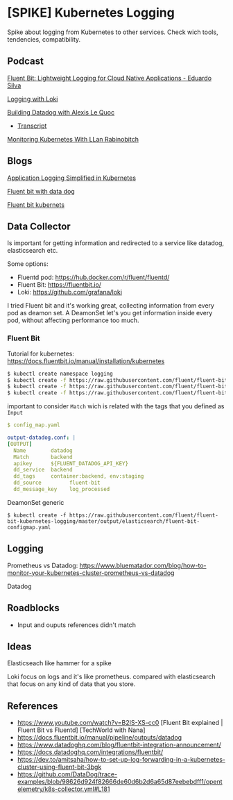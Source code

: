 
# [SPIKE] Kubernetes Logging

Spike about logging from Kubernetes to other services. Check wich tools, tendencies, compatibility.

## Podcast

[Fluent Bit: Lightweight Logging for Cloud Native Applications - Eduardo Silva](https://open.spotify.com/episode/3DvlI6SBdTn7yAd4UoNc4K?si=puy9i7eUTjiFTBIyqFbk_A)

[Logging with Loki](https://open.spotify.com/episode/6pKuVLowNYLshWA4DjXIw9?si=DUmeWZZ9RwizoIFlvHmszw)

[Building Datadog with Alexis Le Quoc](https://open.spotify.com/episode/66pNYv1filMAlVTdRg2qHe?si=EHQvzEJ1QYa0GM6vektMEA)

* [Transcript](https://softwareengineeringdaily.com/wp-content/uploads/2018/04/SED575-Building-Datadog.pdf)

[Monitoring Kubernetes  With LLan Rabinobitch](https://open.spotify.com/episode/7rVsxtJ3GKS1MQWZQeXc07?si=9w5w5HgVRHqvhe9yhRIzlg)

## Blogs

[Application Logging Simplified in Kubernetes ](https://medium.com/hashmapinc/application-logging-simplified-in-kubernetes-part-1-5ba603a1744b)

[Fluent bit with data dog ](https://www.datadoghq.com/blog/fluentbit-integration-announcement/)

[Fluent bit kubernets ](https://echorand.me/posts/fluentbit-kubernetes/)

## Data Collector

Is important for getting information and redirected to a service like datadog, elasticsearch etc.

Some options:

* Fluentd pod: https://hub.docker.com/r/fluent/fluentd/
* Fluent Bit: https://fluentbit.io/
* Loki: https://github.com/grafana/loki

I tried Fluent bit and it's working great, collecting information from every pod as deamon set. A DeamonSet let's you get information inside every pod, without affecting performance too much.

### Fluent Bit

Tutorial for kubernetes: https://docs.fluentbit.io/manual/installation/kubernetes

```bash
$ kubectl create namespace logging
$ kubectl create -f https://raw.githubusercontent.com/fluent/fluent-bit-kubernetes-logging/master/fluent-bit-service-account.yaml
$ kubectl create -f https://raw.githubusercontent.com/fluent/fluent-bit-kubernetes-logging/master/fluent-bit-role.yaml
$ kubectl create -f https://raw.githubusercontent.com/fluent/fluent-bit-kubernetes-logging/master/fluent-bit-role-binding.yaml
```

important to consider `Match` wich is related with the tags that you defined as `Input` 

```yaml
$ config_map.yaml

output-datadog.conf: |
[OUTPUT]
  Name        datadog
  Match       backend
  apikey      ${FLUENT_DATADOG_API_KEY}
  dd_service  backend
  dd_tags     container:backend, env:staging
  dd_source         fluent-bit
  dd_message_key    log_processed
```

DeamonSet generic 

```
$ kubectl create -f https://raw.githubusercontent.com/fluent/fluent-bit-kubernetes-logging/master/output/elasticsearch/fluent-bit-configmap.yaml
```



## Logging 

Prometheus vs Datadog: https://www.bluematador.com/blog/how-to-monitor-your-kubernetes-cluster-prometheus-vs-datadog

Datadog

## Roadblocks

* Input and ouputs references didn't match

## Ideas

Elasticseach like hammer for a spike

Loki focus on logs and it's like prometheus. compared with elasticsearch that focus on any kind of data that you store.



## References

* https://www.youtube.com/watch?v=B2IS-XS-cc0 [Fluent Bit explained | Fluent Bit vs Fluentd] [TechWorld with Nana]
* https://docs.fluentbit.io/manual/pipeline/outputs/datadog
* https://www.datadoghq.com/blog/fluentbit-integration-announcement/
* https://docs.datadoghq.com/integrations/fluentbit/
* https://dev.to/amitsaha/how-to-set-up-log-forwarding-in-a-kubernetes-cluster-using-fluent-bit-3bgk
* https://github.com/DataDog/trace-examples/blob/98626d924f82666de60d6b2d6a65d87eebebdff1/opentelemetry/k8s-collector.yml#L181


